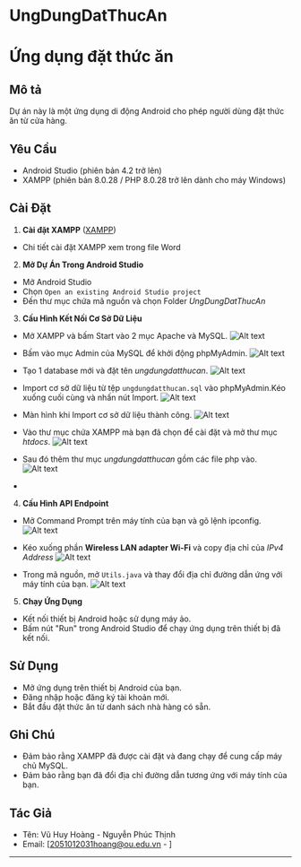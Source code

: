 # UngDungDatThucAn
# Ứng dụng đặt thức ăn 

## Mô tả

Dự án này là một ứng dụng di động Android cho phép người dùng đặt thức ăn từ cửa hàng.

## Yêu Cầu

- Android Studio (phiên bản 4.2 trở lên)
- XAMPP (phiên bản 8.0.28 / PHP 8.0.28 trở lên dành cho máy Windows)

## Cài Đặt

1. **Cài đặt XAMPP** ([XAMPP](https://www.apachefriends.org/download.html))
- Chi tiết cài đặt XAMPP xem trong file Word

2. **Mở Dự Án Trong Android Studio**
- Mở Android Studio
- Chọn `Open an existing Android Studio project`
- Đến thư mục chứa mã nguồn và chọn Folder *UngDungDatThucAn*

3. **Cấu Hình Kết Nối Cơ Sở Dữ Liệu**

- Mở XAMPP và bấm Start vào 2 mục Apache và MySQL.
![Alt text](https://gitlab.com/noinho1202/doannganh/-/raw/master/Xampp1.png?ref_type=heads)

- Bấm vào mục Admin của MySQL để khởi động phpMyAdmin.
![Alt text](https://gitlab.com/noinho1202/doannganh/-/raw/master/phpAdmin.png?ref_type=heads)

- Tạo 1 database mới và đặt tên *ungdungdatthucan*.
![Alt text](https://gitlab.com/noinho1202/doannganh/-/raw/master/NewDB.png?ref_type=heads)

- Import cơ sở dữ liệu từ tệp `ungdungdatthucan.sql` vào phpMyAdmin.Kéo xuống cuối cùng và nhấn nút Import.
![Alt text](https://gitlab.com/noinho1202/doannganh/-/raw/master/AddDB.png?ref_type=heads)

- Màn hình khi Import cơ sở dữ liệu thành công.
![Alt text](https://gitlab.com/noinho1202/doannganh/-/raw/master/AddDBSuccess.png?ref_type=heads)

- Vào thư mục chứa XAMPP mà bạn đã chọn để cài đặt và mở thư mục *htdocs*.
![Alt text](https://gitlab.com/noinho1202/doannganh/-/raw/master/HtDocs.png?ref_type=heads)

- Sau đó thêm thư mục *ungdungdatthucan* gồm các file php vào.
![Alt text](https://gitlab.com/noinho1202/doannganh/-/raw/master/themphp.png?ref_type=heads)
- 
4. **Cấu Hình API Endpoint**
- Mở Command Prompt trên máy tính của bạn và gõ lệnh ipconfig.
![Alt text](https://gitlab.com/noinho1202/doannganh/-/raw/master/ipconfig.png?ref_type=heads)

- Kéo xuống phần **Wireless LAN adapter Wi-Fi** và copy địa chỉ của *IPv4 Address*
![Alt text](https://gitlab.com/noinho1202/doannganh/-/raw/master/IPAddress.png?ref_type=heads)

- Trong mã nguồn, mở `Utils.java` và thay đổi địa chỉ đường dẫn ứng với máy tính của bạn.
![Alt text](https://gitlab.com/noinho1202/doannganh/-/raw/master/Ultis.png?ref_type=heads)

5. **Chạy Ứng Dụng**
- Kết nối thiết bị Android hoặc sử dụng máy ảo.
- Bấm nút "Run" trong Android Studio để chạy ứng dụng trên thiết bị đã kết nối.

## Sử Dụng

- Mở ứng dụng trên thiết bị Android của bạn.
- Đăng nhập hoặc đăng ký tài khoản mới.
- Bắt đầu đặt thức ăn từ danh sách nhà hàng có sẵn.

## Ghi Chú

- Đảm bảo rằng XAMPP đã được cài đặt và đang chạy để cung cấp máy chủ MySQL.
- Đảm bảo rằng bạn đã đổi địa chỉ đường dẫn tương ứng với máy tính của bạn.

## Tác Giả

- Tên: Vũ Huy Hoàng - Nguyễn Phúc Thịnh
- Email: [2051012031hoang@ou.edu.vn - ]



---


